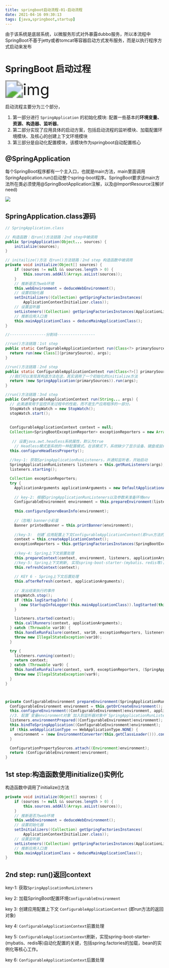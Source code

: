 ```yaml
---
title: springboot启动流程-01-启动流程
date: 2021-04-16 09:30:13
tags: [java,springboot,startup]
---
```


由于该系统是底层系统，以微服务形式对外暴露dubbo服务，所以本流程中SpringBoot不基于jetty或者tomcat等容器启动方式发布服务，而是以执行程序方式启动来发布

# SpringBoot 启动过程

<img src="/Users/qifei/Documents/blog/source/_posts/编程语言/Java/springboot/springboot启动流程图.png" alt="img" style="zoom:350%;" />

启动流程主要分为三个部分，

1. 第一部分进行 `SpringApplication` 的初始化模块: 配置一些基本的**环境变量、资源、构造器、监听器**。
2. 第二部分实现了应用具体的启动方案，包括启动流程的监听模块、加载配置环境模块、及核心的创建上下文环境模块
3. 第三部分是自动化配置模块，该模块作为springboot自动配置核心





## @SpringApplication

 每个SpringBoot程序都有一个主入口，也就是main方法，main里面调用SpringApplication.run()启动整个spring-boot程序。SpringBoot要求该main方法所在类必须使用@SpringBootApplication注解，以及@ImportResource注解(if need)

![](https://img2018.cnblogs.com/blog/1158841/201907/1158841-20190709114128801-171612088.png)



## SpringApplication.class源码

```java
// SpringApplication.class

// 构造函数：在run()方法链路：2nd step中被调用
public SpringApplication(Object... sources) {
    initialize(sources);
}

// initailize()方法 在run()方法链路：2nd step 构造函数中被调用
private void initialize(Object[] sources) {
    if (sources != null && sources.length > 0) {
        this.sources.addAll(Arrays.asList(sources));
    }
    // 推断是否为web环境
    this.webEnvironment = deduceWebEnvironment();
    // 设置初始化器
    setInitializers((Collection) getSpringFactoriesInstances(
        ApplicationContextInitializer.class));
    // 设置监听器
    setListeners((Collection) getSpringFactoriesInstances(ApplicationListener.class));
    // 推断应用入口类
    this.mainApplicationClass = deduceMainApplicationClass();
}

//----------------分割线-----------------

//run()方法链路：1st step
public static ConfigurableApplicationContext run(Class<?> primarySource, String... args) {
  return run(new Class[]{primarySource}, args);
}

//run()方法链路：2nd step
public static ConfigurableApplicationContext run(Class<?>[] primarySources, String[] args) {
  //我们可以发现其构造方法在这，其实调用了一个初始化的initialize方法
  return (new SpringApplication(primarySources)).run(args);
}

//run()方法链路：3nd step
public ConfigurableApplicationContext run(String... args) {
  // 此类通常用于监控开发过程中的性能，而不是生产应用程序的一部分。
  StopWatch stopWatch = new StopWatch();
  stopWatch.start();
  
 
  ConfigurableApplicationContext context = null;
  Collection<SpringBootExceptionReporter> exceptionReporters = new ArrayList();
  
   // 设置java.awt.headless系统属性，默认为true 
    // Headless模式是系统的一种配置模式。在该模式下，系统缺少了显示设备、键盘或鼠标。
  this.configureHeadlessProperty();
  
  //key-1: 获取SpringApplicationRunListeners，并通知监听者，开始启动
  SpringApplicationRunListeners listeners = this.getRunListeners(args);
  listeners.starting();

  Collection exceptionReporters;
  try {
    ApplicationArguments applicationArguments = new DefaultApplicationArguments(args);
    
    // key-2: 根据SpringApplicationRunListeners以及参数来准备环境env
    ConfigurableEnvironment environment = this.prepareEnvironment(listeners, applicationArguments);
    
    this.configureIgnoreBeanInfo(environment);
    
    //（忽略）banner小彩蛋
    Banner printedBanner = this.printBanner(environment);
    
    //key-3:  创建`应用配置上下文ConfigurableApplicationContext(即run方法的返回对象)
    context = this.createApplicationContext();
    exceptionReporters = this.getSpringFactoriesInstances(SpringBootExceptionReporter.class, new Class[]{ConfigurableApplicationContext.class}, context);
    
    //key-4: Spring上下文前置处理
    this.prepareContext(context, environment, listeners, applicationArguments, printedBanner);
    //key-5: Spring上下文刷新, 实现spring-boot-starter-(mybatis、redis等)自动化配置的关键，包括spring.factories的加载，bean的实例化等核心工作
    this.refreshContext(context);
    
    // KEY 6 - Spring上下文后置处理
    this.afterRefresh(context, applicationArguments);
    
    // 发出结束执行的事件
    stopWatch.stop();
    if (this.logStartupInfo) {
      (new StartupInfoLogger(this.mainApplicationClass)).logStarted(this.getApplicationLog(), stopWatch);
    }

    listeners.started(context);
    this.callRunners(context, applicationArguments);
  } catch (Throwable var10) {
    this.handleRunFailure(context, var10, exceptionReporters, listeners);
    throw new IllegalStateException(var10);
  }

  try {
    listeners.running(context);
    return context;
  } catch (Throwable var9) {
    this.handleRunFailure(context, var9, exceptionReporters, (SpringApplicationRunListeners)null);
    throw new IllegalStateException(var9);
  }
}



private ConfigurableEnvironment prepareEnvironment(SpringApplicationRunListeners listeners, ApplicationArguments applicationArguments) {
  ConfigurableEnvironment environment = this.getOrCreateEnvironment();
  this.configureEnvironment((ConfigurableEnvironment)environment, applicationArguments.getSourceArgs());
  //3. 配置`变量environment对象`加入到监听器对象中`SpringApplicationRunListeners`
  listeners.environmentPrepared((ConfigurableEnvironment)environment);
  this.bindToSpringApplication((ConfigurableEnvironment)environment);
  if (this.webApplicationType == WebApplicationType.NONE) {
    environment = (new EnvironmentConverter(this.getClassLoader())).convertToStandardEnvironmentIfNecessary((ConfigurableEnvironment)environment);
  }

  ConfigurationPropertySources.attach((Environment)environment);
  return (ConfigurableEnvironment)environment;
}
```

## 1st step:构造函数使用initialize()实例化

构造函数中调用了initialize()方法

```java
private void initialize(Object[] sources) {
    if (sources != null && sources.length > 0) {
        this.sources.addAll(Arrays.asList(sources));
    }
    // 推断是否为web环境
    this.webEnvironment = deduceWebEnvironment();
    // 设置初始化器
    setInitializers((Collection) getSpringFactoriesInstances(
        ApplicationContextInitializer.class));
    // 设置监听器
    setListeners((Collection) getSpringFactoriesInstances(ApplicationListener.class));
    // 推断应用入口类
    this.mainApplicationClass = deduceMainApplicationClass();
}
```

## 2nd step: run()返回context

key-1: 获取`SpringApplicationRunListeners`

key 2: 加载SpringBoot配置环境`ConfigurableEnvironment`

key 3: 创建应用配置上下文 `ConfigurableApplicationContext` (即run方法的返回对象)

key 4:  `ConfigurableApplicationContext`前置处理

key 5:  `ConfigurableApplicationContext`刷新，实现spring-boot-starter-(mybatis、redis等)自动化配置的关键，包括spring.factories的加载，bean的实例化等核心工作。

key 6:  `ConfigurableApplicationContext`后置处理
